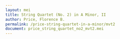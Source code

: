 ```yaml
---
layout: mei
title: String Quartet (No. 2) in A Minor, II
author: Price, Florence B.
permalink: /price-string-quartet-in-a-minor/mvt2
document: price_string_quartet_no2_mvt2.mei
---
```

